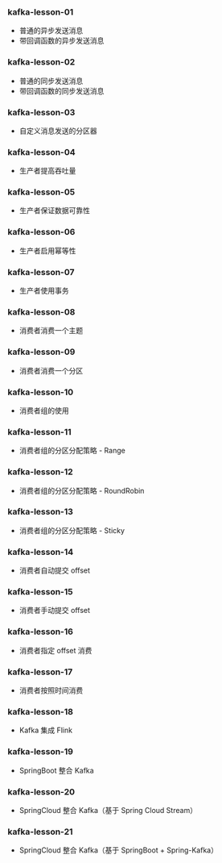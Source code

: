 ### kafka-lesson-01

- 普通的异步发送消息
- 带回调函数的异步发送消息

### kafka-lesson-02

- 普通的同步发送消息
- 带回调函数的同步发送消息

### kafka-lesson-03

- 自定义消息发送的分区器

### kafka-lesson-04

- 生产者提高吞吐量

### kafka-lesson-05

- 生产者保证数据可靠性

### kafka-lesson-06

- 生产者启用幂等性

### kafka-lesson-07

- 生产者使用事务

### kafka-lesson-08

- 消费者消费一个主题

### kafka-lesson-09

- 消费者消费一个分区

### kafka-lesson-10

- 消费者组的使用

### kafka-lesson-11

- 消费者组的分区分配策略 - Range

### kafka-lesson-12

- 消费者组的分区分配策略 - RoundRobin

### kafka-lesson-13

- 消费者组的分区分配策略 - Sticky

### kafka-lesson-14

- 消费者自动提交 offset

### kafka-lesson-15

- 消费者手动提交 offset

### kafka-lesson-16

- 消费者指定 offset 消费

### kafka-lesson-17

- 消费者按照时间消费

### kafka-lesson-18

- Kafka 集成 Flink

### kafka-lesson-19

- SpringBoot 整合 Kafka

### kafka-lesson-20

- SpringCloud 整合 Kafka（基于 Spring Cloud Stream）

### kafka-lesson-21

- SpringCloud 整合 Kafka（基于 SpringBoot + Spring-Kafka）
